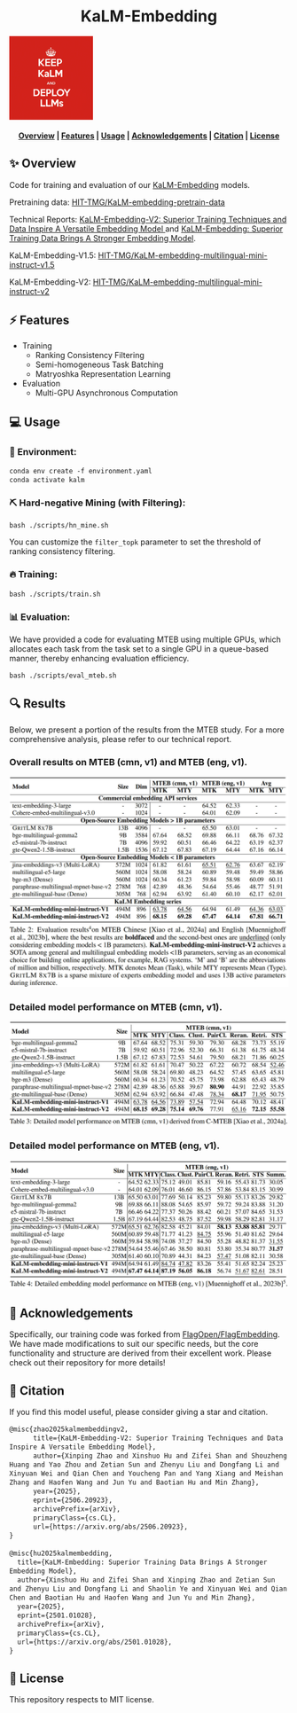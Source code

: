 <h1 align="center">KaLM-Embedding</h1>

<div style="text-align: center;" align="center">
  <img src="./imgs/kalm_logo.jpg" alt="kalm_logo" width="30%" style="display: block; margin: 10 auto;" align="center">
</div>


<h4 align="center">

  [Overview](https://github.com/HITsz-TMG/KaLM-Embedding/tree/main?tab=readme-ov-file#sparkles-overview) | [Features](https://github.com/HITsz-TMG/KaLM-Embedding/tree/main?tab=readme-ov-file#zap-features) | [Usage](https://github.com/HITsz-TMG/KaLM-Embedding/tree/main?tab=readme-ov-file#computer-usage) | [Acknowledgements](https://github.com/HITsz-TMG/KaLM-Embedding/tree/main?tab=readme-ov-file#loudspeaker-acknowledgements) | [Citation](https://github.com/HITsz-TMG/KaLM-Embedding/tree/main?tab=readme-ov-file#link-citation) | [License](https://github.com/HITsz-TMG/KaLM-Embedding/tree/main?tab=readme-ov-file#scroll-license)

</h4>



## :sparkles: Overview

Code for training and evaluation of our [KaLM-Embedding](https://huggingface.co/collections/HIT-TMG/kalm-embedding-67316afa4c56f4fc1f58764b) models.

Pretraining data: [HIT-TMG/KaLM-embedding-pretrain-data
](https://huggingface.co/datasets/HIT-TMG/KaLM-embedding-pretrain-data)

Technical Reports: [KaLM-Embedding-V2: Superior Training Techniques and Data Inspire A Versatile Embedding Model
](https://arxiv.org/abs/2506.20923) and [KaLM-Embedding: Superior Training Data Brings A Stronger Embedding Model](https://arxiv.org/abs/2501.01028).

KaLM-Embedding-V1.5: [HIT-TMG/KaLM-embedding-multilingual-mini-instruct-v1.5](https://huggingface.co/HIT-TMG/KaLM-embedding-multilingual-mini-instruct-v1.5)

KaLM-Embedding-V2: [HIT-TMG/KaLM-embedding-multilingual-mini-instruct-v2](https://huggingface.co/HIT-TMG/KaLM-embedding-multilingual-mini-instruct-v2)

## :zap: Features

- Training
  - Ranking Consistency Filtering
  - Semi-homogeneous Task Batching
  - Matryoshka Representation Learning
- Evaluation
  - Multi-GPU Asynchronous Computation


## :computer: Usage

### :rainbow: Environment:

```
conda env create -f environment.yaml
conda activate kalm
```


### :pick: Hard-negative Mining (with Filtering):
```
bash ./scripts/hn_mine.sh
```
You can customize the `filter_topk` parameter to set the threshold of ranking consistency filtering.


### :fire: Training:
```
bash ./scripts/train.sh
```


### :bar_chart: Evaluation:
We have provided a code for evaluating MTEB using multiple GPUs, which allocates each task from the task set to a single GPU in a queue-based manner, thereby enhancing evaluation efficiency.
```
bash ./scripts/eval_mteb.sh
```

## :mag: Results
Below, we present a portion of the results from the MTEB study. For a more comprehensive analysis, please refer to our technical report.

### Overall results on MTEB (cmn, v1) and MTEB (eng, v1).
![overall](./imgs/overall.jpg)

### Detailed model performance on MTEB (cmn, v1).
![mteb_cmn](./imgs/mteb_cmn.jpg)

### Detailed model performance on MTEB (eng, v1).
![mteb_cmn](./imgs/mteb_eng.jpg)


## :loudspeaker: Acknowledgements

Specifically, our training code was forked from [FlagOpen/FlagEmbedding](https://github.com/FlagOpen/FlagEmbedding/tree/1.1/FlagEmbedding/baai_general_embedding/finetune). We have made modifications to suit our specific needs, but the core functionality and structure are derived from their excellent work.
Please check out their repository for more details!



## :link: Citation
If you find this model useful, please consider giving a star and citation.
```
@misc{zhao2025kalmembeddingv2,
      title={KaLM-Embedding-V2: Superior Training Techniques and Data Inspire A Versatile Embedding Model}, 
      author={Xinping Zhao and Xinshuo Hu and Zifei Shan and Shouzheng Huang and Yao Zhou and Zetian Sun and Zhenyu Liu and Dongfang Li and Xinyuan Wei and Qian Chen and Youcheng Pan and Yang Xiang and Meishan Zhang and Haofen Wang and Jun Yu and Baotian Hu and Min Zhang},
      year={2025},
      eprint={2506.20923},
      archivePrefix={arXiv},
      primaryClass={cs.CL},
      url={https://arxiv.org/abs/2506.20923}, 
}

@misc{hu2025kalmembedding,
  title={KaLM-Embedding: Superior Training Data Brings A Stronger Embedding Model}, 
  author={Xinshuo Hu and Zifei Shan and Xinping Zhao and Zetian Sun and Zhenyu Liu and Dongfang Li and Shaolin Ye and Xinyuan Wei and Qian Chen and Baotian Hu and Haofen Wang and Jun Yu and Min Zhang},
  year={2025},
  eprint={2501.01028},
  archivePrefix={arXiv},
  primaryClass={cs.CL},
  url={https://arxiv.org/abs/2501.01028}, 
}
```


## :scroll: License

This repository respects to MIT license.
